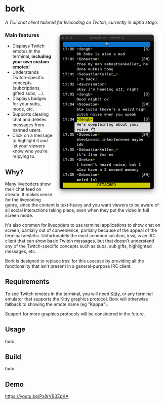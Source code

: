 # bork
*A TUI chat client tailored for livecoding on Twitch, currently in alpha stage.*

<img src=".github/bork.png"  align="right" width="350px"/>

### Main features
- Displays Twitch emotes in the terminal, **including your own custom emotes!**  
- Understands Twitch-specific concepts (subcriptions, gifted subs, ...). 
- Displays badges for your subs, mods, etc.
- Supports clearing chat and deletes messages from banned users. 
- Click on a message to highlight it and let your viewers know who you're relpying to. 

## Why?
Many livecoders show their chat feed on stream. It makes sense for the livecoding genre, since the content is text-heavy and you want viewers to be aware of all social interactions taking place, even when they put the video in full screen mode.

It's also common for livecoders to use terminal applications to show chat on screen, partially out of convenience, partially because of the appeal of the terminal aestetic. Unfortunately the most common solution, irssi, is an IRC client that can show basic Twitch messages, but that doesn't understand any of the Twitch-specific concepts such as subs, sub gifts, highlighted messages, etc.

Bork is designed to replace irssi for this usecase by providing all the functionality that isn't present in a general-purpose IRC client.

## Requirements
To see Twitch emotes in the terminal, you will need [Kitty](https://github.com/kovidgoyal/kitty), or any terminal emulator that supports the Kitty graphics protocol.
Bork will otherwise fallback to showing the emote name (eg "Kappa").

Support for more graphics protocols will be considered in the future.  

## Usage
todo

## Build
todo 


## Demo
https://youtu.be/Px8rVB3ZpKA
